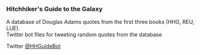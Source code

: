 ### Hitchhiker's Guide to the Galaxy

A database of Douglas Adams quotes from the first three books (HHG, REU, LUE).  
Twitter bot files for tweeting random quotes from the database

Twitter [@HHGuideBot](https://twitter.com/HHGuideBot)
